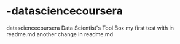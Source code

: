 # -datasciencecoursera
 datasciencecoursera Data Scientist's Tool Box
my first test with in readme.md 
another change in readme.md

